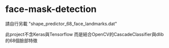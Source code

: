 # face-mask-detection

請自行另載 "shape_predictor_68_face_landmarks.dat"

此project不含Keras與Tensorflow
而是結合OpenCV的CascadeClassifier與dlib的68個臉部特徵

